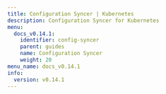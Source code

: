 ```yaml
---
title: Configuration Syncer | Kubernetes
description: Configuration Syncer for Kubernetes
menu:
  docs_v0.14.1:
    identifier: config-syncer
    parent: guides
    name: Configuration Syncer
    weight: 20
menu_name: docs_v0.14.1
info:
  version: v0.14.1
---
```


